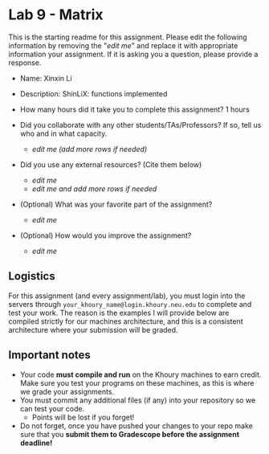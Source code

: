 # Lab 9 - Matrix

This is the starting readme for this assignment.  Please edit the following information by removing the "*edit me*" and replace it with appropriate information your assignment. If it is asking you a question, please provide a response.

- Name: Xinxin Li

- Description: ShinLiX: functions implemented

- How many hours did it take you to complete this assignment? 1 hours

- Did you collaborate with any other students/TAs/Professors? If so, tell us who and in what capacity.
  - *edit me (add more rows if needed)*

- Did you use any external resources? (Cite them below)
  - *edit me*
  - *edit me and add more rows if needed*

- (Optional) What was your favorite part of the assignment? 

  - *edit me*

- (Optional) How would you improve the assignment? 
  - *edit me*

## Logistics

For this assignment (and every assignment/lab), you must login into the servers through `your_khoury_name@login.khoury.neu.edu` to complete and test your work. The reason is the examples I will provide below are compiled strictly for our machines architecture, and this is a consistent architecture where your submission will be graded.

## Important notes

* Your code **must compile and run** on the Khoury machines to earn credit. Make sure you test your programs on these machines, as this is where we grade your assignments.
* You must commit any additional files (if any) into your repository so we can test your code.
  * Points will be lost if you forget!
* Do not forget, once you have pushed your changes to your repo make sure that you **submit them to Gradescope before the assignment deadline!**

